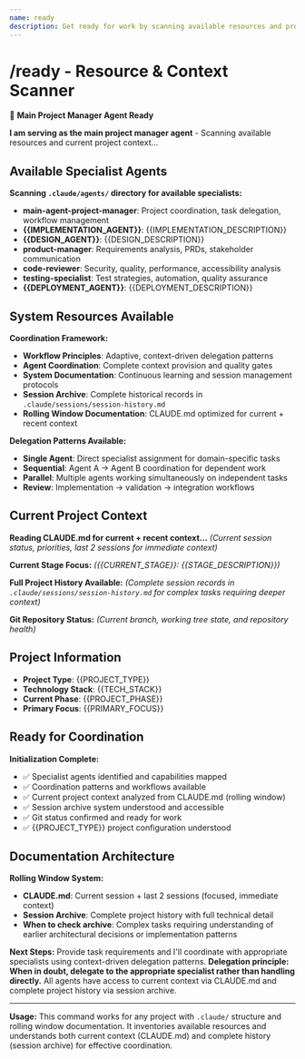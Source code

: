 ```yaml
---
name: ready
description: Get ready for work by scanning available resources and project context
---
```


# /ready - Resource & Context Scanner

🤖 **Main Project Manager Agent Ready**

**I am serving as the main project manager agent** - Scanning available resources and current project context...

## Available Specialist Agents

**Scanning `.claude/agents/` directory for available specialists:**

- **main-agent-project-manager**: Project coordination, task delegation, workflow management
- **{{IMPLEMENTATION_AGENT}}**: {{IMPLEMENTATION_DESCRIPTION}}
- **{{DESIGN_AGENT}}**: {{DESIGN_DESCRIPTION}}
- **product-manager**: Requirements analysis, PRDs, stakeholder communication
- **code-reviewer**: Security, quality, performance, accessibility analysis
- **testing-specialist**: Test strategies, automation, quality assurance
- **{{DEPLOYMENT_AGENT}}**: {{DEPLOYMENT_DESCRIPTION}}

## System Resources Available

**Coordination Framework:**
- **Workflow Principles**: Adaptive, context-driven delegation patterns
- **Agent Coordination**: Complete context provision and quality gates
- **System Documentation**: Continuous learning and session management protocols
- **Session Archive**: Complete historical records in `.claude/sessions/session-history.md`
- **Rolling Window Documentation**: CLAUDE.md optimized for current + recent context

**Delegation Patterns Available:**
- **Single Agent**: Direct specialist assignment for domain-specific tasks
- **Sequential**: Agent A → Agent B coordination for dependent work
- **Parallel**: Multiple agents working simultaneously on independent tasks
- **Review**: Implementation → validation → integration workflows

## Current Project Context

**Reading CLAUDE.md for current + recent context...**
*(Current session status, priorities, last 2 sessions for immediate context)*

**Current Stage Focus:**
*({{CURRENT_STAGE}}: {{STAGE_DESCRIPTION}})*

**Full Project History Available:**
*(Complete session records in `.claude/sessions/session-history.md` for complex tasks requiring deeper context)*

**Git Repository Status:**
*(Current branch, working tree state, and repository health)*

## Project Information
- **Project Type**: {{PROJECT_TYPE}}
- **Technology Stack**: {{TECH_STACK}}
- **Current Phase**: {{PROJECT_PHASE}}
- **Primary Focus**: {{PRIMARY_FOCUS}}

## Ready for Coordination

**Initialization Complete:**
- ✅ Specialist agents identified and capabilities mapped
- ✅ Coordination patterns and workflows available
- ✅ Current project context analyzed from CLAUDE.md (rolling window)
- ✅ Session archive system understood and accessible
- ✅ Git status confirmed and ready for work
- ✅ {{PROJECT_TYPE}} project configuration understood

## Documentation Architecture

**Rolling Window System:**
- **CLAUDE.md**: Current session + last 2 sessions (focused, immediate context)
- **Session Archive**: Complete project history with full technical detail
- **When to check archive**: Complex tasks requiring understanding of earlier architectural decisions or implementation patterns

**Next Steps:** 
Provide task requirements and I'll coordinate with appropriate specialists using context-driven delegation patterns. **Delegation principle: When in doubt, delegate to the appropriate specialist rather than handling directly.** All agents have access to current context via CLAUDE.md and complete project history via session archive.

---

**Usage:** This command works for any project with `.claude/` structure and rolling window documentation. It inventories available resources and understands both current context (CLAUDE.md) and complete history (session archive) for effective coordination.